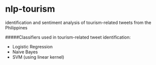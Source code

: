 nlp-tourism
===========
identification and sentiment analysis of tourism-related tweets from the Philippines

#####Classifiers used in tourism-related tweet identification:

- Logistic Regression
- Naive Bayes
- SVM (using linear kernel)
